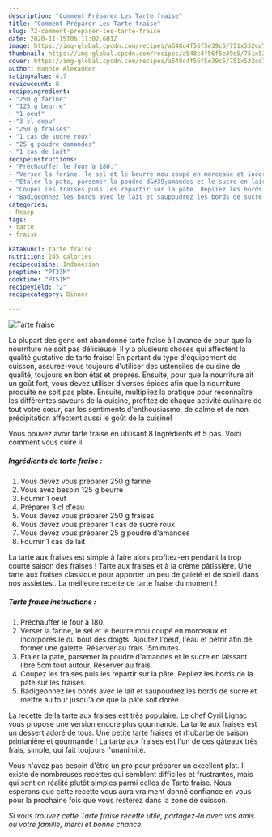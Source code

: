 ```yaml
---
description: "Comment Préparer Les Tarte fraise"
title: "Comment Préparer Les Tarte fraise"
slug: 72-comment-preparer-les-tarte-fraise
date: 2020-11-15T06:11:02.601Z
image: https://img-global.cpcdn.com/recipes/a548c4f56f5e39c5/751x532cq70/tarte-fraise-photo-principale-de-la-recette.jpg
thumbnail: https://img-global.cpcdn.com/recipes/a548c4f56f5e39c5/751x532cq70/tarte-fraise-photo-principale-de-la-recette.jpg
cover: https://img-global.cpcdn.com/recipes/a548c4f56f5e39c5/751x532cq70/tarte-fraise-photo-principale-de-la-recette.jpg
author: Nannie Alexander
ratingvalue: 4.7
reviewcount: 8
recipeingredient:
- "250 g farine"
- "125 g beurre"
- "1 oeuf"
- "3 cl deau"
- "250 g fraises"
- "1 cas de sucre roux"
- "25 g poudre damandes"
- "1 cas de lait"
recipeinstructions:
- "Préchauffer le four à 180."
- "Verser la farine, le sel et le beurre mou coupé en morceaux et incorporés le du bout des doigts. Ajoutez l&#39;oeuf, l&#39;eau et pétrir afin de former une galette. Réserver au frais 15minutes."
- "Étaler la pate, parsemer la poudre d&#39;amandes et le sucre en laissant libre 5cm tout autour. Réserver au frais."
- "Coupez les fraises puis les répartir sur la pâte. Repliez les bords de la pâte sur les fraises."
- "Badigeonnez les bords avec le lait et saupoudrez les bords de sucre et mettre au four jusqu&#39;à ce que la pâte soit dorée."
categories:
- Resep
tags:
- tarte
- fraise

katakunci: tarte fraise 
nutrition: 245 calories
recipecuisine: Indonesian
preptime: "PT33M"
cooktime: "PT51M"
recipeyield: "2"
recipecategory: Dinner

---
```



![Tarte fraise](https://img-global.cpcdn.com/recipes/a548c4f56f5e39c5/751x532cq70/tarte-fraise-photo-principale-de-la-recette.jpg)

La plupart des gens ont abandonné tarte fraise à l'avance de peur que la nourriture ne soit pas délicieuse. Il y a plusieurs choses qui affectent la qualité gustative de tarte fraise! En partant du type d'équipement de cuisson, assurez-vous toujours d'utiliser des ustensiles de cuisine de qualité, toujours en bon état et propres. Ensuite, pour que la nourriture ait un goût fort, vous devez utiliser diverses épices afin que la nourriture produite ne soit pas plate. Ensuite, multipliez la pratique pour reconnaître les différentes saveurs de la cuisine, profitez de chaque activité culinaire de tout votre cœur, car les sentiments d'enthousiasme, de calme et de non précipitation affectent aussi le goût de la cuisine!

<!--inarticleads1-->

Vous pouvez avoir tarte fraise en utilisant 8 Ingrédients et 5 pas. Voici comment vous cuire il.

##### Ingrédients de tarte fraise :

1. Vous devez vous préparer 250 g farine
1. Vous avez besoin 125 g beurre
1. Fournir 1 oeuf
1. Préparer 3 cl d&#39;eau
1. Vous devez vous préparer 250 g fraises
1. Vous devez vous préparer 1 cas de sucre roux
1. Vous devez vous préparer 25 g poudre d&#39;amandes
1. Fournir 1 cas de lait


La tarte aux fraises est simple à faire alors profitez-en pendant la trop courte saison des fraises ! Tarte aux fraises et à la crème pâtissière. Une tarte aux fraises classique pour apporter un peu de gaieté et de soleil dans nos assiettes.. La meilleure recette de tarte fraise du moment ! 

<!--inarticleads2-->

##### Tarte fraise instructions :

1. Préchauffer le four à 180.
1. Verser la farine, le sel et le beurre mou coupé en morceaux et incorporés le du bout des doigts. Ajoutez l&#39;oeuf, l&#39;eau et pétrir afin de former une galette. Réserver au frais 15minutes.
1. Étaler la pate, parsemer la poudre d&#39;amandes et le sucre en laissant libre 5cm tout autour. Réserver au frais.
1. Coupez les fraises puis les répartir sur la pâte. Repliez les bords de la pâte sur les fraises.
1. Badigeonnez les bords avec le lait et saupoudrez les bords de sucre et mettre au four jusqu&#39;à ce que la pâte soit dorée.


La recette de la tarte aux fraises est très populaire. Le chef Cyril Lignac vous propose une version encore plus gourmande. La tarte aux fraises est un dessert adoré de tous. Une petite tarte fraises et rhubarbe de saison, printanière et gourmande ! La tarte aux fraises est l&#39;un de ces gâteaux très frais, simple, qui fait toujours l&#39;unanimité. 

<!--inarticleads1-->

<p>
Vous n'avez pas besoin d'être un pro pour préparer un excellent plat. Il existe de nombreuses recettes qui semblent difficiles et frustrantes, mais qui sont en réalité plutôt simples parmi celles de Tarte fraise. Nous espérons que cette recette vous aura vraiment donné confiance en vous pour la prochaine fois que vous resterez dans la zone de cuisson.
</p>

<p>
<i>Si vous trouvez cette Tarte fraise recette utile, partagez-la avec vos amis ou votre famille, merci et bonne chance.</i>
</p>
